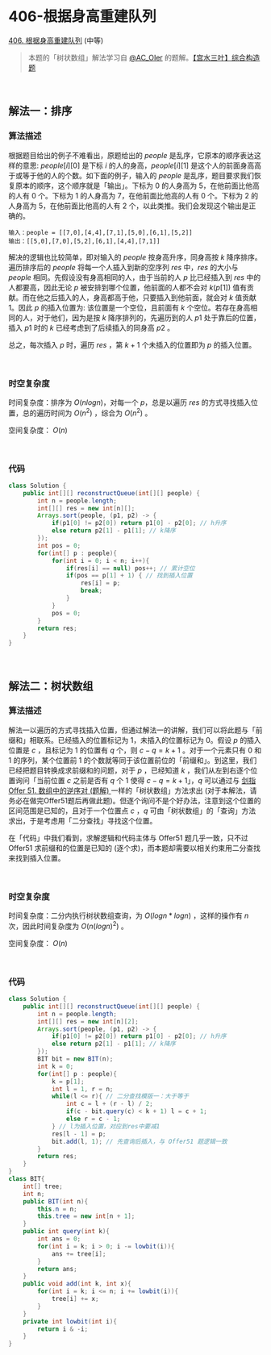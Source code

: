 # 406-根据身高重建队列

[406. 根据身高重建队列](https://leetcode.cn/problems/queue-reconstruction-by-height/) (中等)

> 本题的「树状数组」解法学习自 [@AC_OIer](/u/ac_oier/) 的题解。[【宫水三叶】综合构造题](https://leetcode.cn/problems/queue-reconstruction-by-height/solution/by-ac_oier-fda2/)

<br />

## 解法一：排序

### 算法描述

根据题目给出的例子不难看出，原题给出的 $people$ 是乱序，它原本的顺序表达这样的意思: $people[i][0]$ 是下标 $i$ 的人的身高，$people[i][1]$ 是这个人的前面身高高于或等于他的人的个数。如下面的例子，输入的 $people$ 是乱序，题目要求我们恢复原本的顺序，这个顺序就是「输出」。下标为 0 的人身高为 5，在他前面比他高的人有 0 个。下标为 1 的人身高为 7，在他前面比他高的人有 0 个。下标为 2 的人身高为 5，在他前面比他高的人有 2 个，以此类推。我们会发现这个输出是正确的。

```
输入：people = [[7,0],[4,4],[7,1],[5,0],[6,1],[5,2]]
输出：[[5,0],[7,0],[5,2],[6,1],[4,4],[7,1]]
```

解决的逻辑也比较简单，即对输入的 $people$ 按身高升序，同身高按 $k$ 降序排序。 遍历排序后的 $people$ 将每一个人插入到新的空序列 $res$ 中，$res$ 的大小与 $people$ 相同。先假设没有身高相同的人，由于当前的人 $p$ 比已经插入到 $res$ 中的人都要高，因此无论 $p$ 被安排到哪个位置，他前面的人都不会对 $k(p[1])$ 值有贡献。而在他之后插入的人，身高都高于他，只要插入到他前面，就会对 $k$ 值贡献 1。因此 $p$ 的插入位置为: 该位置是一个空位，且前面有 $k$ 个空位。若存在身高相同的人，对于他们，因为是按 $k$ 降序排列的，先遍历到的人 $p1$ 处于靠后的位置，插入 $p1$ 时的 $k$ 已经考虑到了后续插入的同身高 $p2$ 。

总之，每次插入 $p$ 时，遍历 $res$ ，第 $k + 1$ 个未插入的位置即为 $p$ 的插入位置。

<br />

### 时空复杂度

时间复杂度：排序为 $O(nlogn)$，对每一个 $p$，总是以遍历 $res$ 的方式寻找插入位置，总的遍历时间为 $O(n^2)$ ，综合为 $O(n^2)$ 。

空间复杂度： $O(n)$

<br />

### 代码

```java
class Solution {
    public int[][] reconstructQueue(int[][] people) {
        int n = people.length;
        int[][] res = new int[n][];
        Arrays.sort(people, (p1, p2) -> {
            if(p1[0] != p2[0]) return p1[0] - p2[0]; // h升序
            else return p2[1] - p1[1]; // k降序
        });
        int pos = 0;
        for(int[] p : people){
            for(int i = 0; i < n; i++){
                if(res[i] == null) pos++; // 累计空位
                if(pos == p[1] + 1) { // 找到插入位置
                    res[i] = p;
                    break;
                }
            }
            pos = 0;
        }
        return res;
    }
}
```

<br />

## 解法二：树状数组

### 算法描述

解法一以遍历的方式寻找插入位置，但通过解法一的讲解，我们可以将此题与「前缀和」相联系。已经插入的位置标记为 1，未插入的位置标记为 0。假设 $p$ 的插入位置是 $c$ ，且标记为 1 的位置有 $q$ 个，则 $c-q=k+1$ 。对于一个元素只有 0 和 1 的序列，某个位置前 1 的个数就等同于该位置前位的「前缀和」。到这里，我们已经把题目转换成求前缀和的问题，对于 $p$ ，已经知道 $k$ ，我们从左到右逐个位置询问「当前位置 $c$ 之前是否有 $q$ 个 1 使得 $c - q = k + 1$」，$q$ 可以通过与 [剑指 Offer 51. 数组中的逆序对 (题解) ](https://leetcode.cn/problems/shu-zu-zhong-de-ni-xu-dui-lcof/solution/by-yukiyama-elnl/)一样的「树状数组」方法求出 (对于本解法，请务必在做完Offer51题后再做此题)。但逐个询问不是个好办法，注意到这个位置的区间范围是已知的，且对于一个位置点 $c$ ，$q$ 可由「树状数组」的「查询」方法求出，于是考虑用「二分查找」寻找这个位置。

在「代码」中我们看到，求解逻辑和代码主体与 Offer51 题几乎一致，只不过 Offer51 求前缀和的位置是已知的 (逐个求)，而本题却需要以相关约束用二分查找来找到插入位置。

<br />

### 时空复杂度

时间复杂度：二分内执行树状数组查询，为 $O(logn * logn)$ ，这样的操作有 $n$ 次，因此时间复杂度为 $O(n(logn)^2)$ 。

空间复杂度： $O(n)$

<br />

### 代码

```java
class Solution {
    public int[][] reconstructQueue(int[][] people) {
        int n = people.length;
        int[][] res = new int[n][2];
        Arrays.sort(people, (p1, p2) -> {
            if(p1[0] != p2[0]) return p1[0] - p2[0]; // h升序
            else return p2[1] - p1[1]; // k降序
        });
        BIT bit = new BIT(n);
        int k = 0;
        for(int[] p : people){
            k = p[1];
            int l = 1, r = n;
            while(l <= r){ // 二分查找模版一：大于等于
                int c = l + (r - l) / 2;
                if(c - bit.query(c) < k + 1) l = c + 1;
                else r = c - 1;
            } // l为插入位置，对应到res中要减1
            res[l - 1] = p;
            bit.add(l, 1); // 先查询后插入，与 Offer51 题逻辑一致
        }
        return res;
    }
}
class BIT{
    int[] tree;
    int n;
    public BIT(int n){
        this.n = n;
        this.tree = new int[n + 1];
    }
    public int query(int k){
        int ans = 0;
        for(int i = k; i > 0; i -= lowbit(i)){
            ans += tree[i];
        }
        return ans;
    }
    public void add(int k, int x){
        for(int i = k; i <= n; i += lowbit(i)){
            tree[i] += x;
        }
    }
    private int lowbit(int i){
        return i & -i;
    }
}
```

<br />